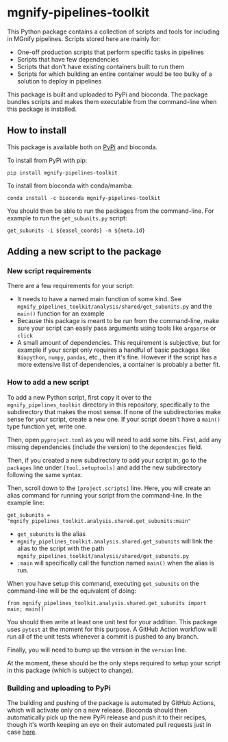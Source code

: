 # mgnify-pipelines-toolkit

This Python package contains a collection of scripts and tools for including in MGnify pipelines. Scripts stored here are mainly for:

- One-off production scripts that perform specific tasks in pipelines
- Scripts that have few dependencies
- Scripts that don't have existing containers built to run them
- Scripts for which building an entire container would be too bulky of a solution to deploy in pipelines

This package is built and uploaded to PyPi and bioconda. The package bundles scripts and makes them executable from the command-line when this package is installed.

## How to install

This package is available both on [PyPi](https://pypi.org/project/mgnify-pipelines-toolkit/) and bioconda.

To install from PyPi with pip:

`pip install mgnify-pipelines-toolkit`

To install from bioconda with conda/mamba:

`conda install -c bioconda mgnify-pipelines-toolkit`

You should then be able to run the packages from the command-line. For example to run the `get_subunits.py` script:

`get_subunits -i ${easel_coords} -n ${meta.id}`

## Adding a new script to the package

### New script requirements

There are a few requirements for your script:

- It needs to have a named main function of some kind. See `mgnify_pipelines_toolkit/analysis/shared/get_subunits.py` and the `main()` function for an example
- Because this package is meant to be run from the command-line, make sure your script can easily pass arguments using tools like `argparse` or `click`
- A small amount of dependencies. This requirement is subjective, but for example if your script only requires a handful of basic packages like `Biopython`, `numpy`, `pandas`, etc., then it's fine. However if the script has a more extensive list of dependencies, a container is probably a better fit.

### How to add a new script

To add a new Python script, first copy it over to the `mgnify_pipelines_toolkit` directory in this repository, specifically to the subdirectory that makes the most sense. If none of the subdirectories make sense for your script, create a new one. If your script doesn't have a `main()` type function yet, write one.

Then, open `pyproject.toml` as you will need to add some bits. First, add any missing dependencies (include the version) to the `dependencies` field.

Then, if you created a new subdirectory to add your script in, go to the `packages` line under `[tool.setuptools]` and add the new subdirectory following the same syntax.

Then, scroll down to the `[project.scripts]` line. Here, you will create an alias command for running your script from the command-line. In the example line:

`get_subunits = "mgnify_pipelines_toolkit.analysis.shared.get_subunits:main"`

- `get_subunits` is the alias
- `mgnify_pipelines_toolkit.analysis.shared.get_subunits` will link the alias to the script with the path `mgnify_pipelines_toolkit/analysis/shared/get_subunits.py`
- `:main` will specifically call the function named `main()` when the alias is run.

When you have setup this command, executing `get_subunits` on the command-line will be the equivalent of doing:

`from mgnify_pipelines_toolkit.analysis.shared.get_subunits import main; main()`

You should then write at least one unit test for your addition. This package uses `pytest` at the moment for this purpose. A GitHub Action workflow will run all of the unit tests whenever a commit is pushed to any branch.

Finally, you will need to bump up the version in the `version` line.

At the moment, these should be the only steps required to setup your script in this package (which is subject to change).

### Building and uploading to PyPi

The building and pushing of the package is automated by GitHub Actions, which will activate only on a new release. Bioconda should then automatically pick up the new PyPi release and push it to their recipes, though it's worth keeping an eye on their automated pull requests just in case [here](https://github.com/bioconda/bioconda-recipes/pulls).
